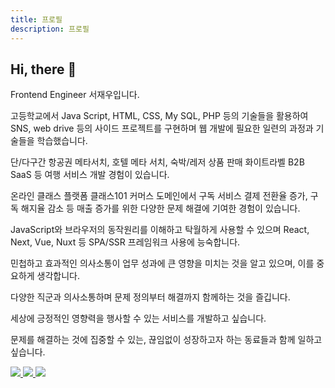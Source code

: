 ```yaml
---
title: 프로필
description: 프로필
---
```


## Hi, there 🤚

Frontend Engineer 서재우입니다.

고등학교에서 Java Script, HTML, CSS, My SQL, PHP 등의 기술들을 활용하여 SNS, web drive 등의 사이드 프로젝트를 구현하며 웹 개발에 필요한 일련의 과정과 기술들을 학습했습니다.

단/다구간 항공권 메타서치, 호텔 메타 서치, 숙박/레저 상품 판매 화이트라벨 B2B SaaS 등 여행 서비스 개발 경험이 있습니다.

온라인 클래스 플랫폼 클래스101 커머스 도메인에서 구독 서비스 결제 전환율 증가, 구독 해지율 감소 등 매출 증가를 위한 다양한 문제 해결에 기여한 경험이 있습니다.

JavaScript와 브라우저의 동작원리를 이해하고 탁월하게 사용할 수 있으며 React, Next, Vue, Nuxt 등 SPA/SSR 프레임워크 사용에 능숙합니다.

민첩하고 효과적인 의사소통이 업무 성과에 큰 영향을 미치는 것을 알고 있으며, 이를 중요하게 생각합니다.

다양한 직군과 의사소통하며 문제 정의부터 해결까지 함께하는 것을 즐깁니다.

세상에 긍정적인 영향력을 행사할 수 있는 서비스를 개발하고 싶습니다.

문제를 해결하는 것에 집중할 수 있는, 끊임없이 성장하고자 하는 동료들과 함께 일하고 싶습니다.

<a href="mailto:kingsjw7@gmail.com">
  <img src="https://img.shields.io/badge/kingsjw7@gmail.com-00B2FF?style=flat-square&logo=Messenger&logoColor=white">
</a>
<a href="https://www.linkedin.com/in/jaewoo-seo-357a0b215/">
  <img src="https://img.shields.io/badge/LinkedIn-0A66C2?style=flat-square&logo=LinkedIn&logoColor=white">
</a>
<a href="https://github.com/kingsjw">
  <img src="https://img.shields.io/badge/GitHub-181717?style=flat-square&logo=GitHub&logoColor=white">
</a>
<!-- <a href="https://savory-cheque-111.notion.site/0b3ba9e9f5384869ad4c702bbb925809">
  <img src="https://img.shields.io/badge/Resume-000?style=flat-square&logo=Readme&logoColor=white">
</a> -->
